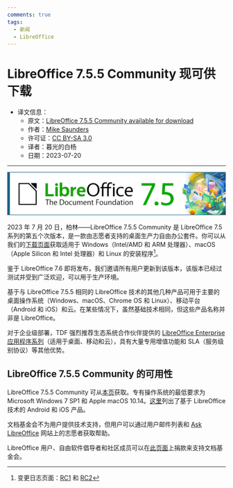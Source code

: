 ```yaml
---
comments: true
tags:
  - 新闻
  - LibreOffice
---
```


# LibreOffice 7.5.5 Community 现可供下载

- 译文信息：
    - 原文：[LibreOffice 7.5.5 Community available for download](https://blog.documentfoundation.org/blog/2023/07/20/libreoffice-7-5-5-community-available-for-download/)
    - 作者：[Mike Saunders](https://blog.documentfoundation.org/blog/author/mikesaunders/)
    - 许可证：[CC BY-SA 3.0](https://creativecommons.org/licenses/by-sa/3.0/)
    - 译者：暮光的白杨
    - 日期：2023-07-20

---

![banner](./images/2023-07/LO75_banner.png)

2023 年 7 月 20 日，柏林——LibreOffice 7.5.5 Community 是 LibreOffice 7.5 系列的第五个次版本，是一款由志愿者支持的桌面生产力自由办公套件。你可以从我们的[下载页面]获取适用于 Windows（Intel/AMD 和 ARM 处理器）、macOS（Apple Silicon 和 Intel 处理器）和 Linux 的安装程序[^1]。

[^1]: 变更日志页面：[RC1] 和 [RC2]

[RC1]: https://wiki.documentfoundation.org/Releases/7.5.5/RC1
[RC2]: https://wiki.documentfoundation.org/Releases/7.5.5/RC2
[下载页面]: https://www.libreoffice.org/download

鉴于 LibreOffice 7.6 即将发布，我们邀请所有用户更新到该版本，该版本已经过测试并受到广泛欢迎，可以用于生产环境。

基于与 LibreOffice 7.5.5 相同的 LibreOffice 技术的其他几种产品可用于主要的桌面操作系统（Windows、macOS、Chrome OS 和 Linux）、移动平台（Android 和 iOS）和云。在某些情况下，虽然基础技术相同，但这些产品名称并非是 LibreOffice。

对于企业级部署，TDF 强烈推荐生态系统合作伙伴提供的 [LibreOffice Enterprise 应用程序系列]（适用于桌面、移动和云），具有大量专用增值功能和 SLA（服务级别协议）等其他优势。

[LibreOffice Enterprise 应用程序系列]: https://www.libreoffice.org/download/libreoffice-in-business/

## LibreOffice 7.5.5 Community 的可用性

LibreOffice 7.5.5 Community 可从[本页][下载页面]获取。专有操作系统的最低要求为 Microsoft Windows 7 SP1 和 Apple macOS 10.14。[这里]列出了基于 LibreOffice 技术的 Android 和 iOS 产品。

文档基金会不为用户提供技术支持，但用户可以通过用户邮件列表和 [Ask LibreOffice] 网站上的志愿者获取帮助。

LibreOffice 用户、自由软件倡导者和社区成员可以在[此页面]上捐款来支持文档基金会。

[Ask LibreOffice]: https://ask.libreoffice.org/
[这里]: https://www.libreoffice.org/download/android-and-ios/
[此页面]: https://www.libreoffice.org/donate